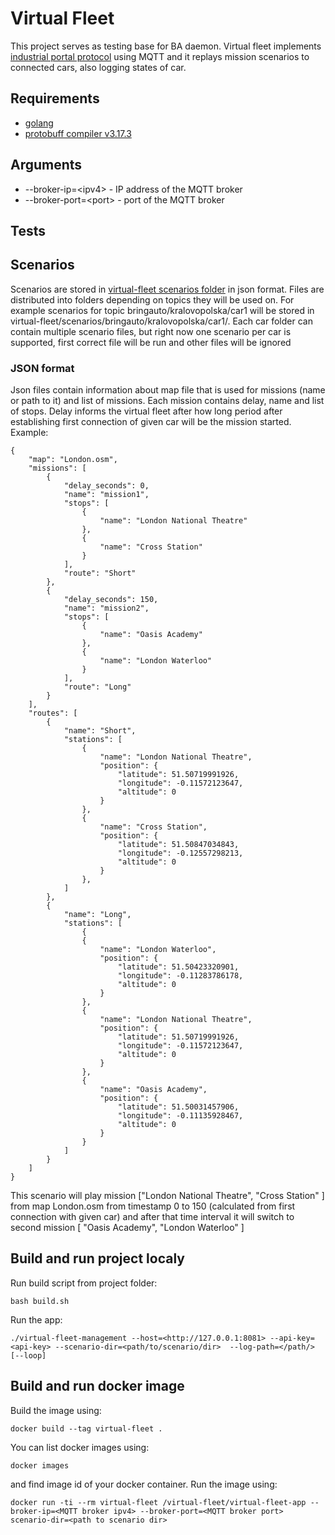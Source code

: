 # Virtual Fleet
This project serves as testing base for BA daemon. Virtual fleet implements [industrial portal protocol](https://docs.google.com/document/d/1sjIE4_c9NrQCpUvlgOwejVMWf6U-QSh_9qobpMqOIRU/edit) using MQTT and it replays mission scenarios to connected cars, also logging states of car.

## Requirements
- [golang](https://golang.org/)
- [protobuff compiler v3.17.3](https://github.com/protocolbuffers/protobuf/releases/tag/v3.17.3)

## Arguments
- --broker-ip=\<ipv4> - IP address of the MQTT broker
- --broker-port=\<port> - port of the MQTT broker

## Tests

## Scenarios
Scenarios are stored in [virtual-fleet scenarios folder](scenarios/) in json format. Files are distributed  into folders depending on topics they will be used on.
For example scenarios for topic bringauto/kralovopolska/car1 will be stored in virtual-fleet/scenarios/bringauto/kralovopolska/car1/. Each car folder can contain multiple scenario files, but right now one scenario per car is supported, first correct file will be run and other files will be ignored

### JSON format
Json files contain information about map file that is used for missions (name or path to it) and list of missions. Each mission contains delay, name and list of stops. Delay informs the virtual fleet after how long period after establishing first connection of given car will be the mission started. Example:

```
{
    "map": "London.osm",
    "missions": [
        {
            "delay_seconds": 0,
            "name": "mission1",
            "stops": [
                {
                    "name": "London National Theatre"
                },
                {
                    "name": "Cross Station"
                }
            ],
            "route": "Short"
        },
        {
            "delay_seconds": 150,
            "name": "mission2",
            "stops": [
                {
                    "name": "Oasis Academy"
                },
                {
                    "name": "London Waterloo"
                }
            ],
            "route": "Long"
        }
    ],
    "routes": [
        {
            "name": "Short",
            "stations": [
                {
                    "name": "London National Theatre",
                    "position": {
                        "latitude": 51.50719991926,
                        "longitude": -0.11572123647,
                        "altitude": 0
                    }
                },
                {
                    "name": "Cross Station",
                    "position": {
                        "latitude": 51.50847034843,
                        "longitude": -0.12557298213,
                        "altitude": 0
                    }
                },
            ]
        },
        {
            "name": "Long",
            "stations": [
                {
                {
                    "name": "London Waterloo",
                    "position": {
                        "latitude": 51.50423320901,
                        "longitude": -0.11283786178,
                        "altitude": 0
                    }
                },
                {
                    "name": "London National Theatre",
                    "position": {
                        "latitude": 51.50719991926,
                        "longitude": -0.11572123647,
                        "altitude": 0
                    }
                },
                {
                    "name": "Oasis Academy",
                    "position": {
                        "latitude": 51.50031457906,
                        "longitude": -0.11135928467,
                        "altitude": 0
                    }
                }
            ]
        }
    ]
}
```
This scenario will play mission ["London National Theatre", "Cross Station" ] from map London.osm from timestamp 0 to 150 (calculated from first connection with given car)
and after that time interval it will switch to second mission  [ "Oasis Academy", "London Waterloo" ]



## Build and run project localy
Run build script from project folder:
```
bash build.sh
```
Run the app:
```
./virtual-fleet-management --host=<http://127.0.0.1:8081> --api-key=<api-key> --scenario-dir=<path/to/scenario/dir>  --log-path=</path/> [--loop]
```


## Build and run docker image
Build the image using:
```
docker build --tag virtual-fleet .
```
You can list docker images using:
```
docker images
```
and find image id of your docker container. Run the image using:
```
docker run -ti --rm virtual-fleet /virtual-fleet/virtual-fleet-app --broker-ip=<MQTT broker ipv4> --broker-port=<MQTT broker port> scenario-dir=<path to scenario dir>
```